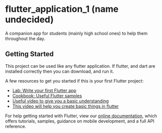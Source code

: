 # flutter_application_1 (name undecided)

A companion app for students (mainly high school ones) to help them throughout the day.

## Getting Started

This project can be used like any flutter application. If flutter, and dart are installed correctly then you can download, and run it.

A few resources to get you started if this is your first Flutter project:

- [Lab: Write your first Flutter app](https://flutter.dev/docs/get-started/codelab)
- [Cookbook: Useful Flutter samples](https://flutter.dev/docs/cookbook)
- [Useful video to give you a basic understanding](https://www.youtube.com/watch?v=1xipg02Wu8s)
- [This video will help you create basic things in flutter](https://www.youtube.com/watch?v=7JdcGBSWo50)

For help getting started with Flutter, view our
[online documentation](https://flutter.dev/docs), which offers tutorials,
samples, guidance on mobile development, and a full API reference.
